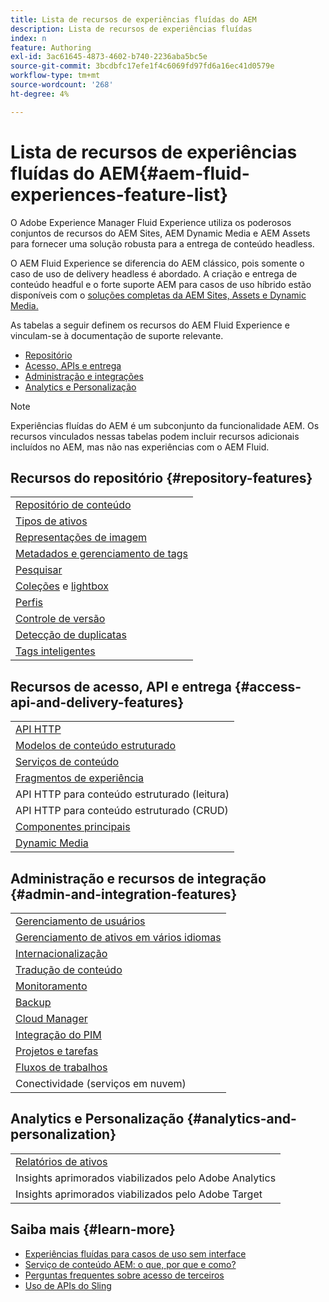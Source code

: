 ```yaml
---
title: Lista de recursos de experiências fluídas do AEM
description: Lista de recursos de experiências fluídas
index: n
feature: Authoring
exl-id: 3ac61645-4873-4602-b740-2236aba5bc5e
source-git-commit: 3bcdbfc17efe1f4c6069fd97fd6a16ec41d0579e
workflow-type: tm+mt
source-wordcount: '268'
ht-degree: 4%

---
```


# Lista de recursos de experiências fluídas do AEM{#aem-fluid-experiences-feature-list}

O Adobe Experience Manager Fluid Experience utiliza os poderosos conjuntos de recursos do AEM Sites, AEM Dynamic Media e AEM Assets para fornecer uma solução robusta para a entrega de conteúdo headless.

O AEM Fluid Experience se diferencia do AEM clássico, pois somente o caso de uso de delivery headless é abordado. A criação e entrega de conteúdo headful e o forte suporte AEM para casos de uso híbrido estão disponíveis com o [soluções completas da AEM Sites, Assets e Dynamic Media.](https://experienceleague.adobe.com/docs/experience-manager-65/user-guide/home.html?lang=pt-BR)

As tabelas a seguir definem os recursos do AEM Fluid Experience e vinculam-se à documentação de suporte relevante.

* [Repositório](#repository-features)
* [Acesso, APIs e entrega](#access-api-and-delivery-features)
* [Administração e integrações](#admin-and-integration-features)
* [Analytics e Personalização](#analytics-and-personalization)

>[!NOTE]
>
>Experiências fluídas do AEM é um subconjunto da funcionalidade AEM. Os recursos vinculados nessas tabelas podem incluir recursos adicionais incluídos no AEM, mas não nas experiências com o AEM Fluid.

## Recursos do repositório {#repository-features}

|  |
|---|
| [Repositório de conteúdo](/help/assets/manage-assets.md) |
| [Tipos de ativos](/help/assets/assets-formats.md) |
| [Representações de imagem](/help/assets/image-presets.md) |
| [Metadados e gerenciamento de tags](/help/assets/metadata.md) |
| [Pesquisar](/help/assets/manage-assets.md) |
| [Coleções](/help/assets/manage-assets.md) e [lightbox](/help/assets/light-box.md) |
| [Perfis](/help/assets/processing-profiles.md) |
| [Controle de versão](/help/assets/manage-assets.md) |
| [Detecção de duplicatas](/help/assets/duplicate-detection.md) |
| [Tags inteligentes](/help/assets/enhanced-smart-tags.md) |

## Recursos de acesso, API e entrega {#access-api-and-delivery-features}

|  |
|---|
| [API HTTP](/help/assets/mac-api-assets.md) |
| [Modelos de conteúdo estruturado](/help/assets/content-fragments/content-fragments.md) |
| [Serviços de conteúdo](https://experienceleague.adobe.com/docs/experience-manager-learn/getting-started-with-aem-headless/overview.html?lang=pt-BR) |
| [Fragmentos de experiência](/help/sites-authoring/experience-fragments.md) |
| API HTTP para conteúdo estruturado (leitura) |
| API HTTP para conteúdo estruturado (CRUD) |
| [Componentes principais](https://experienceleague.adobe.com/docs/experience-manager-core-components/using/introduction.html?lang=pt-BR) |
| [Dynamic Media](/help/assets/dynamic-media.md) |

## Administração e recursos de integração {#admin-and-integration-features}

|  |
|---|
| [Gerenciamento de usuários](/help/sites-administering/user-group-ac-admin.md) |
| [Gerenciamento de ativos em vários idiomas](/help/assets/multilingual-assets.md) |
| [Internacionalização](/help/sites-developing/i18n.md) |
| [Tradução de conteúdo](/help/sites-administering/translation.md) |
| [Monitoramento](/help/sites-deploying/monitoring-and-maintaining.md) |
| [Backup](/help/sites-administering/backup-and-restore.md) |
| [Cloud Manager](https://experienceleague.adobe.com/docs/experience-manager-cloud-service/content/introduction.html?lang=pt-BR) |
| [Integração do PIM](/help/sites-authoring/managing-product-information.md) |
| [Projetos e tarefas](/help/sites-authoring/projects.md) |
| [Fluxos de trabalhos](/help/sites-administering/workflows-starting.md) |
| Conectividade (serviços em nuvem) |

## Analytics e Personalização {#analytics-and-personalization}

|  |
|---|
| [Relatórios de ativos](/help/assets/asset-reports.md) |
| Insights aprimorados viabilizados pelo Adobe Analytics |
| Insights aprimorados viabilizados pelo Adobe Target |

## Saiba mais {#learn-more}

* [Experiências fluídas para casos de uso sem interface](https://experienceleague.adobe.com/docs/experience-manager-gems-events/gems/gems2017/aem-headless-usecases.html)
* [Serviço de conteúdo AEM: o que, por que e como?](https://experienceleague.adobe.com/docs/experience-manager-learn/getting-started-with-aem-headless/content-services/overview.html)
* [Perguntas frequentes sobre acesso de terceiros](https://experienceleague.adobe.com/docs/experience-manager-learn/getting-started-with-aem-headless/content-services/chapter-7.html)
* [Uso de APIs do Sling](https://experienceleague.adobe.com/docs/experience-manager-learn/getting-started-wknd-tutorial-develop/project-archetype/component-basics.html#sling-models)
